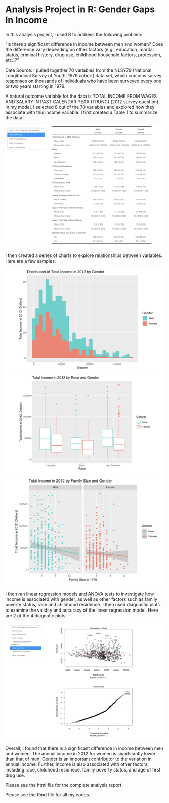 # Analysis Project in R: Gender Gaps In Income
In this analysis project, I used R to address the following problem:

"Is there a significant difference in income between men and women? 
Does the difference vary depending on other factors (e.g., education, marital status, criminal history, drug use, childhood household factors, profession, etc.)?"

Date Source: I pulled together 70 variables from the NLSY79 (National Longitudinal Survey of Youth, 1979 cohort) data set, which contains survey responses on thousands of individuals who have been surveyed every one or two years starting in 1979.

A natural outcome variable for the data is TOTAL INCOME FROM WAGES AND SALARY IN PAST CALENDAR YEAR (TRUNC) (2012 survey question). In my model, I selected 8 out of the 70 variables and explored how they associate with this income variable. I first created a Table 1 to summarize the data: 


![table](Table1.png)

I then created a series of charts to explore relationships between variables. Here are a few samples:

![summary](SummaryChart3.png)
![summary](SummaryChart1.png)
![summary](SummaryChart2.png)


I then ran linear regression models and ANOVA tests to investigate how income is associated with gender, as well as other factors such as family poverty status, race and childhood residence. I then used diagnostic plots to examine the validity and accuracy of the linear regression model. Here are 2 of the 4 diagnotic plots: 

![diag](DiagnosticPlot.png)

Overall, I found that there is a significant difference in income between men and women. The annual income in 2012 for women is significantly lower than that of men. Gender is an important contributor to the variation in annual income. Further, income is also associated with other factors, including race, childhood residnece, family poverty status, and age of first drug use. 

Please see the html file for the complete analysis report.

Please see the Rmd file for all my codes. 

